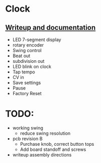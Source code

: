 # Clock

## [Writeup and documentation](https://rabid.audio/projects/synth/clk/)

- LED 7-segment display
- rotary encoder
- Swing control
- Beat out
- subdivision out
- LED blink on clock
- Tap tempo
- CV in
- Save settings
- Pause
- Factory Reset


# TODO:

- working swing
  - reduce swing resolution
- pcb revision B
  - Purchase knob, correct button tops
  - Add board standoff and screws
- writeup assembly directions
